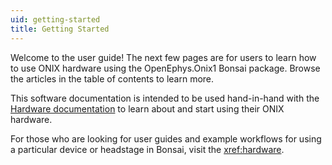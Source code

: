 ```yaml
---
uid: getting-started
title: Getting Started
---
```


Welcome to the user guide! The next few pages are for users to learn how to use ONIX hardware using the OpenEphys.Onix1
Bonsai package. Browse the articles in the table of contents to learn more.

This software documentation is intended to be used hand-in-hand with the 
[Hardware documentation](https://open-ephys.github.io/onix-docs/index.html) to learn about and start using their ONIX hardware. 

For those who are looking for user guides and example workflows for using a particular device or headstage in Bonsai, visit
the <xref:hardware>.